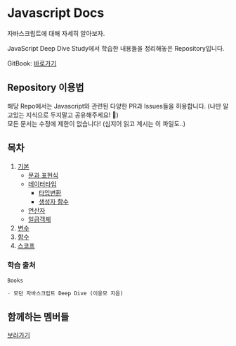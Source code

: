 # Javascript Docs

자바스크립트에 대해 자세히 알아보자.

JavaScript Deep Dive Study에서 학습한 내용들을 정리해놓은 Repository입니다.

GitBook: [바로가기](https://cians-organization.gitbook.io/javascript-docs/)

## Repository 이용법

해당 Repo에서는 Javascript와 관련된 다양한 PR과 Issues들을 허용합니다. (나만 알고있는 지식으로 두지말고 공유해주세요! 🙇)  
모든 문서는 수정에 제한이 없습니다! (심지어 읽고 계시는 이 파일도..)

## 목차

1. [기본](./%EA%B8%B0%EB%B3%B8.md)
   - [문과 표현식](./%EB%AC%B8%EA%B3%BC%20%ED%91%9C%ED%98%84%EC%8B%9D.md)
   - [데이터타입](./%EB%8D%B0%EC%9D%B4%ED%84%B0%ED%83%80%EC%9E%85.md)
     - [타입변환](./%ED%83%80%EC%9E%85%EB%B3%80%ED%99%98.md)
     - [생성자 함수](./%EC%83%9D%EC%84%B1%EC%9E%90%20%ED%95%A8%EC%88%98md)
   - [연산자](./%EC%97%B0%EC%82%B0%EC%9E%90.md)
   - [일급객체](./%EC%9D%BC%EA%B8%89%EA%B0%9D%EC%B2%B4.md)
2. [변수](./%EB%B3%80%EC%88%98.md)
3. [함수](./%ED%95%A8%EC%88%98.md)
4. [스코프](./%EC%8A%A4%EC%BD%94%ED%94%84.md)

### 학습 출처

```markdown
Books

- 모던 자바스크립트 Deep Dive (이웅모 지음)
```

## 함께하는 멤버들

[보러가기](./with-members.md)
